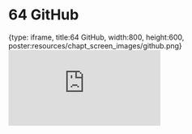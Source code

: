 # 64 GitHub
 
{type: iframe, title:64 GitHub, width:800, height:600, poster:resources/chapt_screen_images/github.png}
![](https://datatrail-jhu.github.io/DataTrail/no_toc/github.html)
 

 
